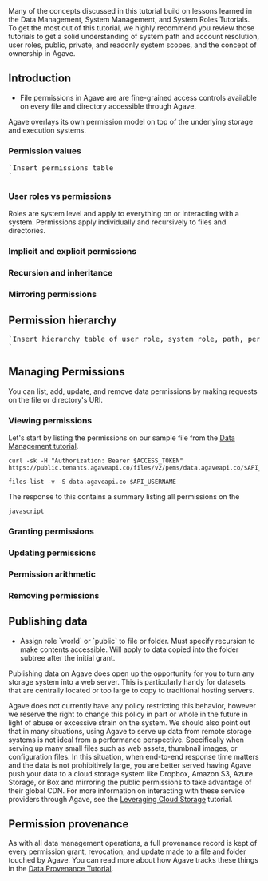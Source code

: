 <aside class="notice">Many of the concepts discussed in this tutorial build on lessons learned in the Data Management, System Management, and System Roles Tutorials. To get the most out of this tutorial, we highly recommend you review those tutorials to get a solid understanding of system path and account resolution, user roles, public, private, and readonly system scopes, and the concept of ownership in Agave.</aside>

## Introduction  

<ul>
<li>File permissions in Agave are are fine-grained access controls available on every file and directory accessible through Agave.</li>
</ul>

Agave overlays its own permission model on top of the underlying storage and execution systems.

### Permission values  

<pre>`Insert permissions table
`</pre>

### User roles vs permissions  

Roles are system level and apply to everything on or interacting with a system. Permissions apply individually and recursively to files and directories.

### Implicit and explicit permissions  

### Recursion and inheritance  

### Mirroring permissions  

## Permission hierarchy  

<pre>`Insert hierarchy table of user role, system role, path, permission
`</pre>

## Managing Permissions  

You can list, add, update, and remove data permissions by making requests on the file or directory's URI.

### Viewing permissions  

Let's start by listing the permissions on our sample file from the <a href="http://agaveapi.co/documentation/tutorials/data-management-tutorial/" title="Data Management Tutorial">Data Management tutorial</a>.

```shell
curl -sk -H "Authorization: Bearer $ACCESS_TOKEN" https://public.tenants.agaveapi.co/files/v2/pems/data.agaveapi.co/$API_USERNAME/picksumipsum.txt
```


```plaintext
files-list -v -S data.agaveapi.co $API_USERNAME
``` 


The response to this contains a summary listing all permissions on the

`javascript`

### Granting permissions  

### Updating permissions  

### Permission arithmetic  

### Removing permissions  

## Publishing data  

<ul>
<li>Assign role `world` or `public` to file or folder. Must specify recursion to make contents accessible. Will apply to data copied into the folder subtree after the initial grant.</li>
</ul>

Publishing data on Agave does open up the opportunity for you to turn any storage system into a web server. This is particularly handy for datasets that are centrally located or too large to copy to traditional hosting servers.

Agave does not currently have any policy restricting this behavior, however we reserve the right to change this policy in part or whole in the future in light of abuse or excessive strain on the system. We should also point out that in many situations, using Agave to serve up data from remote storage systems is not ideal from a performance perspective. Specifically when serving up many small files such as web assets, thumbnail images, or configuration files. In this situation, when end-to-end response time matters and the data is not prohibitively large, you are better served having Agave push your data to a cloud storage system like Dropbox, Amazon S3, Azure Storage, or Box and mirroring the public permissions to take advantage of their global CDN. For more information on interacting with these service providers through Agave, see the <a href="http://agaveapi.co/documentation/tutorials/data-management-tutorial/leveraging-cloud-storage-tutorial/" title="Leveraging Cloud Storage Tutorial">Leveraging Cloud Storage</a> tutorial.

## Permission provenance  

As with all data management operations, a full provenance record is kept of every permission grant, revocation, and update made to a file and folder touched by Agave. You can read more about how Agave tracks these things in the <a href="http://agaveapi.co/documentation/tutorials/data-management-tutorial/data-provenance-tutorial/" title="Data Provenance Tutorial">Data Provenance Tutorial</a>.